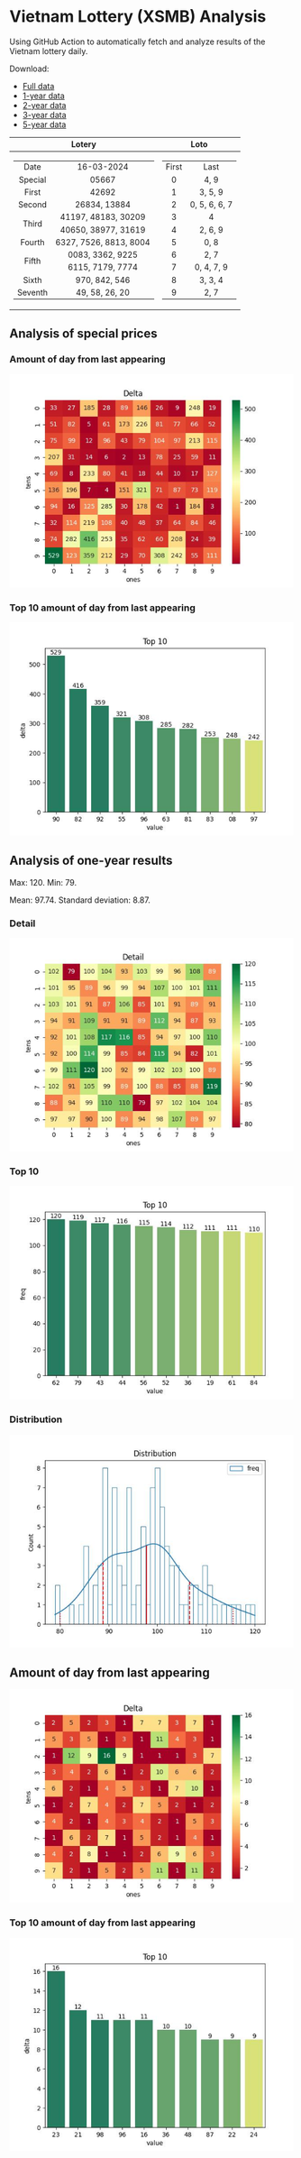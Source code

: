 # Vietnam Lottery (XSMB) Analysis

Using GitHub Action to automatically fetch and analyze results of the Vietnam lottery daily.

Download:

* [Full data](https://raw.githubusercontent.com/khiemdoan/vietnam-lottery-xsmb-analysis/main/results/xsmb.csv)
* [1-year data](https://raw.githubusercontent.com/khiemdoan/vietnam-lottery-xsmb-analysis/main/results/xsmb_1_year.csv)
* [2-year data](https://raw.githubusercontent.com/khiemdoan/vietnam-lottery-xsmb-analysis/main/results/xsmb_2_year.csv)
* [3-year data](https://raw.githubusercontent.com/khiemdoan/vietnam-lottery-xsmb-analysis/main/results/xsmb_3_year.csv)
* [5-year data](https://raw.githubusercontent.com/khiemdoan/vietnam-lottery-xsmb-analysis/main/results/xsmb_5_year.csv)

| Lotery      | Loto |
| :-----------: | :-----------: |
| <table><tr><td>Date</td><td>16-03-2024</td></tr><tr><td>Special</td><td>05667</td></tr><tr><td>First</td><td>42692</td></tr><tr><td>Second</td><td>26834, 13884</td></tr><tr><td rowspan="2">Third</td><td>41197, 48183, 30209</td></tr><tr><td>40650, 38977, 31619</td></tr><tr><td>Fourth</td><td>6327, 7526, 8813, 8004</td></tr><tr><td rowspan="2">Fifth</td><td>0083, 3362, 9225</td></tr><tr><td>6115, 7179, 7774</td></tr><tr><td>Sixth</td><td>970, 842, 546</td></tr><tr><td>Seventh</td><td>49, 58, 26, 20</td></tr></table> | <table><tr><td>First</td><td>Last</td></tr><tr><td>0</td><td>4, 9</td></tr><tr><td>1</td><td>3, 5, 9</td></tr><tr><td>2</td><td>0, 5, 6, 6, 7</td></tr><tr><td>3</td><td>4</td></tr><tr><td>4</td><td>2, 6, 9</td></tr><tr><td>5</td><td>0, 8</td></tr><tr><td>6</td><td>2, 7</td></tr><tr><td>7</td><td>0, 4, 7, 9</td></tr><tr><td>8</td><td>3, 3, 4</td></tr><tr><td>9</td><td>2, 7</td></tr></table> |


<h2>Analysis of special prices</h2>

<h3>Amount of day from last appearing</h3>

![Delta](images/special_delta.jpg)

<h3>Top 10 amount of day from last appearing</h3>

![Delta top 10](images/special_delta_top_10.jpg)

<h2>Analysis of one-year results</h2>

Max: 120. Min: 79.

Mean: 97.74. Standard deviation: 8.87.

<h3>Detail</h3>

![Detail](images/heatmap.jpg)

<h3>Top 10</h3>

![Top 10](images/top-10.jpg)

<h3>Distribution</h3>

![Distribution](images/distribution.jpg)

<h2>Amount of day from last appearing</h2>

![Delta](images/delta.jpg)

<h3>Top 10 amount of day from last appearing</h3>

![Delta top 10](images/delta_top_10.jpg)